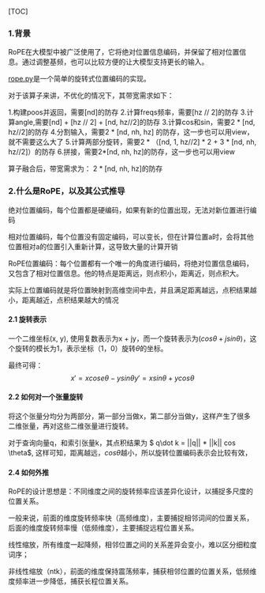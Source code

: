 [TOC]

### 1.背景

RoPE在大模型中被广泛使用了，它将绝对位置信息编码，并保留了相对位置信息。通过调整基频，也可以比较方便的让大模型支持更长的输入。

[rope.py](./rope.py)是一个简单的旋转式位置编码的实现。

对于该算子来讲，不优化的情况下，其带宽需求如下：

1.构建poos并返回，需要[nd]的防存
2.计算freqs频率，需要[hz // 2]的防存
3.计算angle,需要[nd] + [hz // 2] + [nd, hz//2]的防存
3.计算cos和sin，需要2 * [nd, hz//2]的防存
4.分割输入，需要2 * [nd, nh, hz] 的防存，这一步也可以用view，就不需要这么大了
5.计算两部分旋转，需要2 * （[nd, 1, hz//2] * 2 + 3 * [nd, nh, hz//2]）的防存
6.拼接，需要2*[nd, nh, hz]的防存，这一步也可以用view

算子融合后，带宽需求为：
2 * [nd, nh, hz]的防存


### 2.什么是RoPE，以及其公式推导

绝对位置编码，每个位置都是硬编码，如果有新的位置出现，无法对新位置进行编码

相对位置编码，每个位置没有固定编码，可以变长，但在计算位置a时，会将其他位置相对a的位置引入重新计算，这导致大量的计算开销

RoPE位置编码：每个位置都有一个唯一的角度进行编码，将绝对位置信息编码，又包含了相对位置信息。他的特点是距离远，则点积小，距离近，则点积大。

实际上位置编码就是将位置映射到高维空间中去，并且满足距离越远，点积结果越小，距离越近，点积结果越大的情况

#### 2.1 旋转表示

一个二维坐标(x, y), 使用复数表示为x + jy，而一个旋转表示为$(cos \theta + j sin \theta)$，这个旋转的模长为1，表示坐标（1，0）旋转$\theta$的坐标。

最终可得：
$$
x' = x cose\theta - y sin \theta
y' = x sin\theta + y cos \theta
$$

#### 2.2 如何对一个张量旋转

将这个张量分均分为两部分，第一部分当做x，第二部分当做y，这样产生了很多二维张量，再对这些二维张量进行旋转。


对于查询向量q，和索引张量k，其点积结果为 $ q\dot k = \|\|q\|\| * \|\|k\|\| cos \theta\$, 这样可知，距离越远，$cos \theta$越小，所以旋转位置编码表示会比较有效，

#### 2.4 如何外推

RoPE的设计思想是：不同维度之间的旋转频率应该差异化设计，以捕捉多尺度的位置关系。

一般来说，前面的维度旋转频率快（高频维度），主要捕捉相邻词间的位置关系，后面的维度旋转频率慢（低频维度），主要捕捉远程位置关系。

线性缩放，所有维度一起降频，相邻位置之间的关系差异会变小，难以区分细粒度词序；

非线性缩放（ntk），前面的维度保持震荡频率，捕获相邻位置的位置关系，低频维度频率进一步降低，捕获长程位置关系。